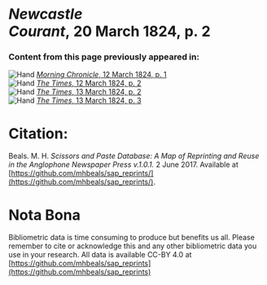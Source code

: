 # *Newcastle Courant*, 20 March 1824, p. 2  
  
### Content from this page previously appeared in:  
![Hand](http://scissorsandpaste.net/wp-content/uploads/2017/06/smallhandpointer.png) [*Morning Chronicle*, 12 March 1824, p. 1](https://mhbeals.github.io/sap_html/Morning-Chronicle/Morning-Chronicle-12-March-1824-p-1)  
![Hand](http://scissorsandpaste.net/wp-content/uploads/2017/06/smallhandpointer.png) [*The Times*, 12 March 1824, p. 2](https://mhbeals.github.io/sap_html/The-Times/The-Times-12-March-1824-p-2)  
![Hand](http://scissorsandpaste.net/wp-content/uploads/2017/06/smallhandpointer.png) [*The Times*, 13 March 1824, p. 2](https://mhbeals.github.io/sap_html/The-Times/The-Times-13-March-1824-p-2)  
![Hand](http://scissorsandpaste.net/wp-content/uploads/2017/06/smallhandpointer.png) [*The Times*, 13 March 1824, p. 3](https://mhbeals.github.io/sap_html/The-Times/The-Times-13-March-1824-p-3)  


# Citation: 

Beals. M. H. *Scissors and Paste Database: A Map of Reprinting and Reuse in the Anglophone Newspaper Press v.1.0.1.* 2 June 2017. Available at [https://github.com/mhbeals/sap_reprints/](https://github.com/mhbeals/sap_reprints/). 

# Nota Bona

Bibliometric data is time consuming to produce but benefits us all. Please remember to cite or acknowledge this and any other bibliometric data you use in your research. All data is available CC-BY 4.0 at [https://github.com/mhbeals/sap_reprints](https://github.com/mhbeals/sap_reprints)